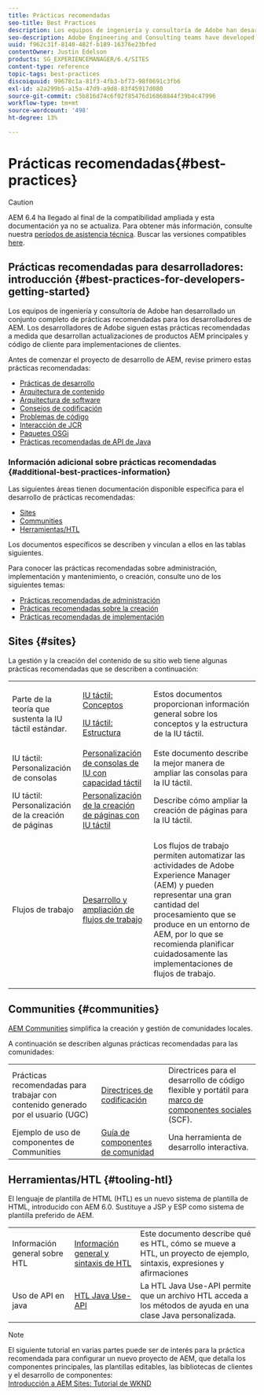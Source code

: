 ```yaml
---
title: Prácticas recomendadas
seo-title: Best Practices
description: Los equipos de ingeniería y consultoría de Adobe han desarrollado un conjunto completo de prácticas recomendadas para los desarrolladores de AEM
seo-description: Adobe Engineering and Consulting teams have developed a comprehensive set of best practices for AEM developers
uuid: f962c31f-8140-482f-b189-16376e23bfed
contentOwner: Justin Edelson
products: SG_EXPERIENCEMANAGER/6.4/SITES
content-type: reference
topic-tags: best-practices
discoiquuid: 99678c1a-81f3-4fb3-bf73-98f0691c3fb6
exl-id: a2a299b5-a15a-47d9-a9d8-83f45917d080
source-git-commit: c5b816d74c6f02f85476d16868844f39b4c47996
workflow-type: tm+mt
source-wordcount: '498'
ht-degree: 13%

---
```


# Prácticas recomendadas{#best-practices}

>[!CAUTION]
>
>AEM 6.4 ha llegado al final de la compatibilidad ampliada y esta documentación ya no se actualiza. Para obtener más información, consulte nuestra [períodos de asistencia técnica](https://helpx.adobe.com/es/support/programs/eol-matrix.html). Buscar las versiones compatibles [here](https://experienceleague.adobe.com/docs/).

## Prácticas recomendadas para desarrolladores: introducción {#best-practices-for-developers-getting-started}

Los equipos de ingeniería y consultoría de Adobe han desarrollado un conjunto completo de prácticas recomendadas para los desarrolladores de AEM. Los desarrolladores de Adobe siguen estas prácticas recomendadas a medida que desarrollan actualizaciones de productos AEM principales y código de cliente para implementaciones de clientes.

Antes de comenzar el proyecto de desarrollo de AEM, revise primero estas prácticas recomendadas:

* [Prácticas de desarrollo](/help/sites-developing/development-practices.md)
* [Arquitectura de contenido](/help/sites-developing/content-architecture.md)
* [Arquitectura de software](/help/sites-developing/software-architecture.md)
* [Consejos de codificación](/help/sites-developing/coding-tips.md)
* [Problemas de código](/help/sites-developing/code-pitfalls.md)
* [Interacción de JCR](/help/sites-developing/jcr-integration.md)
* [Paquetes OSGi](/help/sites-developing/osgi-bundles.md)
* [Prácticas recomendadas de API de Java](https://experienceleague.adobe.com/docs/experience-manager-learn/foundation/development/understand-java-api-best-practices.html)

### Información adicional sobre prácticas recomendadas {#additional-best-practices-information}

Las siguientes áreas tienen documentación disponible específica para el desarrollo de prácticas recomendadas:

* [Sites](#sites)
* [Communities](/help/sites-developing/best-practices.md#communities)
* [Herramientas/HTL](/help/sites-developing/best-practices.md#tooling-htl)

Los documentos específicos se describen y vinculan a ellos en las tablas siguientes.

Para conocer las prácticas recomendadas sobre administración, implementación y mantenimiento, o creación, consulte uno de los siguientes temas:

* [Prácticas recomendadas de administración](/help/sites-administering/administer-best-practices.md)
* [Prácticas recomendadas sobre la creación](/help/sites-authoring/best-practices.md)
* [Prácticas recomendadas de implementación](/help/sites-deploying/best-practices.md)

## Sites {#sites}

La gestión y la creación del contenido de su sitio web tiene algunas prácticas recomendadas que se describen a continuación:

<table> 
 <tbody>
  <tr>
   <td>Parte de la teoría que sustenta la IU táctil estándar.</td> 
   <td><p><a href="/help/sites-developing/touch-ui-concepts.md">IU táctil: Conceptos</a></p> <p><a href="/help/sites-developing/touch-ui-structure.md">IU táctil: Estructura</a></p> </td> 
   <td>Estos documentos proporcionan información general sobre los conceptos y la estructura de la IU táctil.</td> 
  </tr>
  <tr>
   <td>IU táctil: Personalización de consolas </td> 
   <td><a href="/help/sites-developing/customizing-consoles-touch.md">Personalización de consolas de IU con capacidad táctil</a></td> 
   <td>Este documento describe la mejor manera de ampliar las consolas para la IU táctil.</td> 
  </tr>
  <tr>
   <td>IU táctil: Personalización de la creación de páginas</td> 
   <td><a href="/help/sites-developing/customizing-page-authoring-touch.md">Personalización de la creación de páginas con IU táctil</a></td> 
   <td>Describe cómo ampliar la creación de páginas para la IU táctil.</td> 
  </tr>
  <tr>
   <td>Flujos de trabajo</td> 
   <td><a href="/help/sites-developing/workflows-best-practices.md">Desarrollo y ampliación de flujos de trabajo</a></td> 
   <td><p>Los flujos de trabajo permiten automatizar las actividades de Adobe Experience Manager (AEM) y pueden representar una gran cantidad del procesamiento que se produce en un entorno de AEM, por lo que se recomienda planificar cuidadosamente las implementaciones de flujos de trabajo.</p> </td> 
  </tr>
 </tbody>
</table>

## Communities {#communities}

[AEM Communities](/help/communities/overview.md) simplifica la creación y gestión de comunidades locales.

A continuación se describen algunas prácticas recomendadas para las comunidades:

|  |  |  |
|---|---|---|
| Prácticas recomendadas para trabajar con contenido generado por el usuario (UGC) | [Directrices de codificación](/help/communities/code-guide.md) | Directrices para el desarrollo de código flexible y portátil para [marco de componentes sociales](/help/communities/scf.md) (SCF). |
| Ejemplo de uso de componentes de Communities | [Guía de componentes de comunidad](/help/communities/components-guide.md) | Una herramienta de desarrollo interactiva. |

## Herramientas/HTL {#tooling-htl}

El lenguaje de plantilla de HTML (HTL) es un nuevo sistema de plantilla de HTML, introducido con AEM 6.0. Sustituye a JSP y ESP como sistema de plantilla preferido de AEM.

|  |  |  |
|---|---|---|
| Información general sobre HTL | [Información general y sintaxis de HTL](https://helpx.adobe.com/experience-manager/htl/user-guide.html) | Este documento describe qué es HTL, cómo se mueve a HTL, un proyecto de ejemplo, sintaxis, expresiones y afirmaciones |
| Uso de API en java | [HTL Java Use-API](https://helpx.adobe.com/experience-manager/htl/using/use-api.html) | La HTL Java Use-API permite que un archivo HTL acceda a los métodos de ayuda en una clase Java personalizada. |

>[!NOTE]
>
>El siguiente tutorial en varias partes puede ser de interés para la práctica recomendada para configurar un nuevo proyecto de AEM, que detalla los componentes principales, las plantillas editables, las bibliotecas de clientes y el desarrollo de componentes:\
>[Introducción a AEM Sites: Tutorial de WKND](https://helpx.adobe.com/experience-manager/kt/sites/using/getting-started-wknd-tutorial-develop.html)
